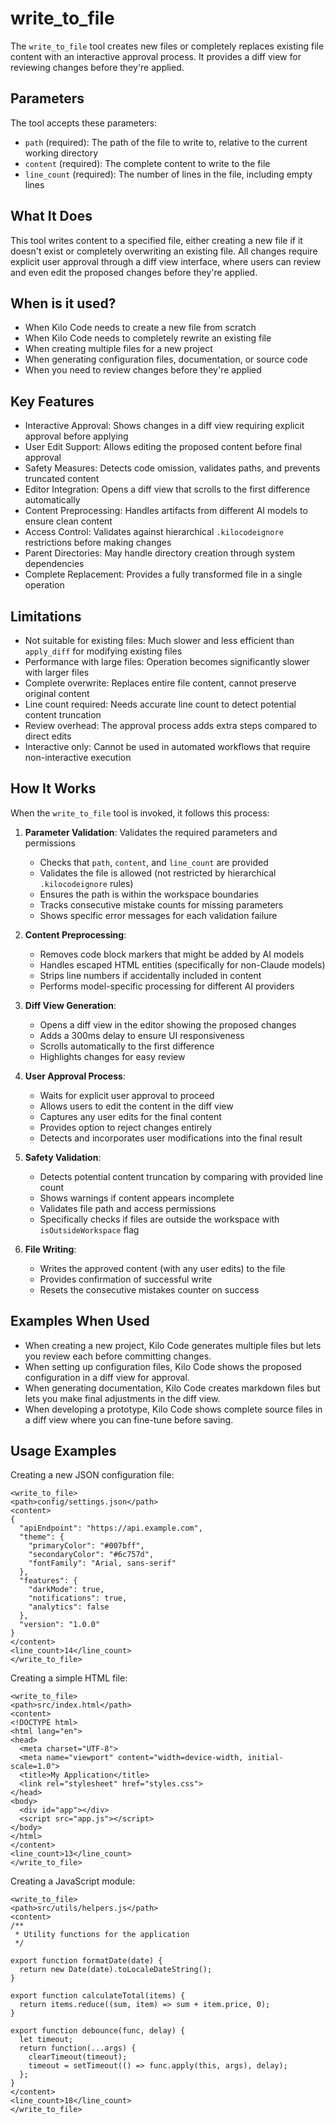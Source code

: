 # write_to_file

The `write_to_file` tool creates new files or completely replaces existing file content with an interactive approval process. It provides a diff view for reviewing changes before they're applied.

## Parameters

The tool accepts these parameters:

- `path` (required): The path of the file to write to, relative to the current working directory
- `content` (required): The complete content to write to the file
- `line_count` (required): The number of lines in the file, including empty lines

## What It Does

This tool writes content to a specified file, either creating a new file if it doesn't exist or completely overwriting an existing file. All changes require explicit user approval through a diff view interface, where users can review and even edit the proposed changes before they're applied.

## When is it used?

- When Kilo Code needs to create a new file from scratch
- When Kilo Code needs to completely rewrite an existing file
- When creating multiple files for a new project
- When generating configuration files, documentation, or source code
- When you need to review changes before they're applied

## Key Features

- Interactive Approval: Shows changes in a diff view requiring explicit approval before applying
- User Edit Support: Allows editing the proposed content before final approval
- Safety Measures: Detects code omission, validates paths, and prevents truncated content
- Editor Integration: Opens a diff view that scrolls to the first difference automatically
- Content Preprocessing: Handles artifacts from different AI models to ensure clean content
- Access Control: Validates against hierarchical `.kilocodeignore` restrictions before making changes
- Parent Directories: May handle directory creation through system dependencies
- Complete Replacement: Provides a fully transformed file in a single operation

## Limitations

- Not suitable for existing files: Much slower and less efficient than `apply_diff` for modifying existing files
- Performance with large files: Operation becomes significantly slower with larger files
- Complete overwrite: Replaces entire file content, cannot preserve original content
- Line count required: Needs accurate line count to detect potential content truncation
- Review overhead: The approval process adds extra steps compared to direct edits
- Interactive only: Cannot be used in automated workflows that require non-interactive execution

## How It Works

When the `write_to_file` tool is invoked, it follows this process:

1. **Parameter Validation**: Validates the required parameters and permissions

    - Checks that `path`, `content`, and `line_count` are provided
    - Validates the file is allowed (not restricted by hierarchical `.kilocodeignore` rules)
    - Ensures the path is within the workspace boundaries
    - Tracks consecutive mistake counts for missing parameters
    - Shows specific error messages for each validation failure

2. **Content Preprocessing**:

    - Removes code block markers that might be added by AI models
    - Handles escaped HTML entities (specifically for non-Claude models)
    - Strips line numbers if accidentally included in content
    - Performs model-specific processing for different AI providers

3. **Diff View Generation**:

    - Opens a diff view in the editor showing the proposed changes
    - Adds a 300ms delay to ensure UI responsiveness
    - Scrolls automatically to the first difference
    - Highlights changes for easy review

4. **User Approval Process**:

    - Waits for explicit user approval to proceed
    - Allows users to edit the content in the diff view
    - Captures any user edits for the final content
    - Provides option to reject changes entirely
    - Detects and incorporates user modifications into the final result

5. **Safety Validation**:

    - Detects potential content truncation by comparing with provided line count
    - Shows warnings if content appears incomplete
    - Validates file path and access permissions
    - Specifically checks if files are outside the workspace with `isOutsideWorkspace` flag

6. **File Writing**:
    - Writes the approved content (with any user edits) to the file
    - Provides confirmation of successful write
    - Resets the consecutive mistakes counter on success

## Examples When Used

- When creating a new project, Kilo Code generates multiple files but lets you review each before committing changes.
- When setting up configuration files, Kilo Code shows the proposed configuration in a diff view for approval.
- When generating documentation, Kilo Code creates markdown files but lets you make final adjustments in the diff view.
- When developing a prototype, Kilo Code shows complete source files in a diff view where you can fine-tune before saving.

## Usage Examples

Creating a new JSON configuration file:

```
<write_to_file>
<path>config/settings.json</path>
<content>
{
  "apiEndpoint": "https://api.example.com",
  "theme": {
    "primaryColor": "#007bff",
    "secondaryColor": "#6c757d",
    "fontFamily": "Arial, sans-serif"
  },
  "features": {
    "darkMode": true,
    "notifications": true,
    "analytics": false
  },
  "version": "1.0.0"
}
</content>
<line_count>14</line_count>
</write_to_file>
```

Creating a simple HTML file:

```
<write_to_file>
<path>src/index.html</path>
<content>
<!DOCTYPE html>
<html lang="en">
<head>
  <meta charset="UTF-8">
  <meta name="viewport" content="width=device-width, initial-scale=1.0">
  <title>My Application</title>
  <link rel="stylesheet" href="styles.css">
</head>
<body>
  <div id="app"></div>
  <script src="app.js"></script>
</body>
</html>
</content>
<line_count>13</line_count>
</write_to_file>
```

Creating a JavaScript module:

```
<write_to_file>
<path>src/utils/helpers.js</path>
<content>
/**
 * Utility functions for the application
 */

export function formatDate(date) {
  return new Date(date).toLocaleDateString();
}

export function calculateTotal(items) {
  return items.reduce((sum, item) => sum + item.price, 0);
}

export function debounce(func, delay) {
  let timeout;
  return function(...args) {
    clearTimeout(timeout);
    timeout = setTimeout(() => func.apply(this, args), delay);
  };
}
</content>
<line_count>18</line_count>
</write_to_file>
```
